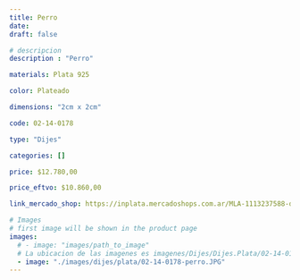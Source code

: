 ```yaml
---
title: Perro
date: 
draft: false

# descripcion
description : "Perro"

materials: Plata 925

color: Plateado

dimensions: "2cm x 2cm"

code: 02-14-0178

type: "Dijes"

categories: []

price: $12.780,00

price_eftvo: $10.860,00

link_mercado_shop: https://inplata.mercadoshops.com.ar/MLA-1113237588-dije-de-plata-pi-chicho-perro-_JM

# Images
# first image will be shown in the product page
images:
  # - image: "images/path_to_image"
  # La ubicacion de las imagenes es imagenes/Dijes/Dijes.Plata/02-14-0178-perro
  - image: "./images/dijes/plata/02-14-0178-perro.JPG"
---
```

